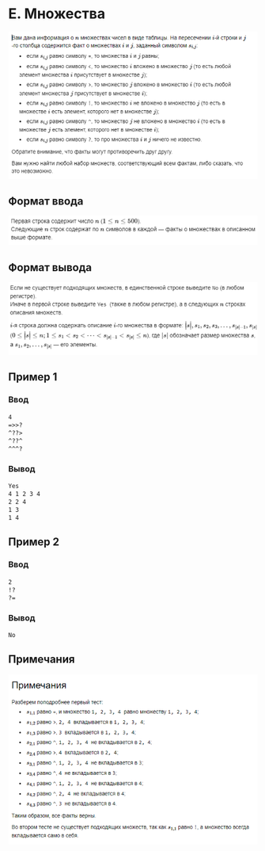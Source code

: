 # E. Множества
![img.png](img.png)

## Формат ввода
![img_1.png](img_1.png)

## Формат вывода
![img_2.png](img_2.png)

## Пример 1
### Ввод
```
4
=>>?
^??>
^??^
^^^?

```

### Вывод
```
Yes
4 1 2 3 4
2 2 4
1 3
1 4

```

## Пример 2
### Ввод
```
2
!?
?=

```

### Вывод
```
No

```

## Примечания
![img_3.png](img_3.png)
